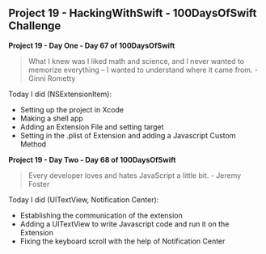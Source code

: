 ## Project 19 - HackingWithSwift - 100DaysOfSwift Challenge

**Project 19 - Day One - Day 67 of 100DaysOfSwift**

> What I knew was I liked math and science, and I never wanted to memorize everything – I wanted to understand where it came from. - Ginni Rometty

Today I did (NSExtensionItem):

- Setting up the project in Xcode
- Making a shell app
- Adding an Extension File and setting target
- Setting in the .plist of Extension and adding a Javascript Custom Method

**Project 19 - Day Two - Day 68 of 100DaysOfSwift**

> Every developer loves and hates JavaScript a little bit. - Jeremy Foster

Today I did (UITextView, Notification Center):

- Establishing the communication of the extension
- Adding a UITextView to write Javascript code and run it on the Extension
- Fixing the keyboard scroll with the help of Notification Center

